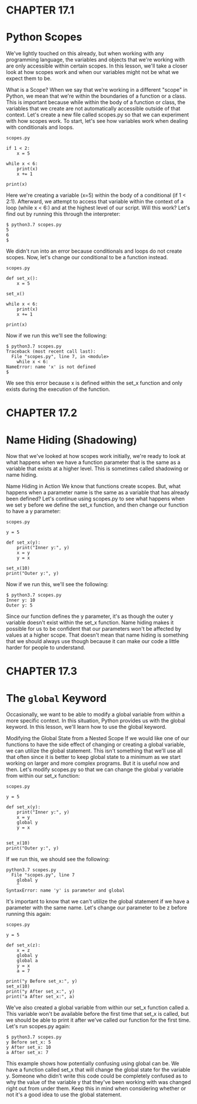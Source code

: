 # CHAPTER 17.1
# Python Scopes

  We've lightly touched on this already, but when working with any programming language, the variables and objects that we're working with are only accessible within certain scopes. In this lesson, we'll take a closer look at how scopes work and when our variables might not be what we expect them to be.

  What is a Scope?
  When we say that we're working in a different "scope" in Python, we mean that we're within the boundaries of a function or a class. This is important because while within the body of a function or class, the variables that we create are not automatically accessible outside of that context. Let's create a new file called scopes.py so that we can experiment with how scopes work. To start, let's see how variables work when dealing with conditionals and loops.

   
  ```
  scopes.py

  if 1 < 2:
      x = 5

  while x < 6:
      print(x)
      x += 1

  print(x) 
  ```
  

  Here we're creating a variable (x=5) within the body of a conditional (if 1 < 2:1). Afterward, we attempt to access that variable within the context of a loop (while x < 6:) and at the highest level of our script. Will this work? Let's find out by running this through the interpreter:

   
  ```
  $ python3.7 scopes.py
  5
  6
  $ 
  ```
  

  We didn't run into an error because conditionals and loops do not create scopes. Now, let's change our conditional to be a function instead.

   
  ```
  scopes.py

  def set_x():
      x = 5

  set_x()

  while x < 6:
      print(x)
      x += 1

  print(x) 
  ```
  

  Now if we run this we'll see the following:

   
  ```
  $ python3.7 scopes.py
  Traceback (most recent call last):
    File "scopes.py", line 7, in <module>
      while x < 6:
  NameError: name 'x' is not defined
  $ 
  ```
  

  We see this error because x is defined within the set_x function and only exists during the execution of the function.
  
# CHAPTER 17.2
# Name Hiding (Shadowing)

  Now that we've looked at how scopes work initially, we're ready to look at what happens when we have a function
  parameter that is the same as a variable that exists at a higher level. This is sometimes called shadowing or name hiding.

  Name Hiding in Action
  We know that functions create scopes. But, what happens when a parameter name is the same as a variable that has already been defined? Let's continue using scopes.py to see what happens when we set y before we define the set_x function, and then change our function to have a y parameter:

   
  ```
  scopes.py

  y = 5

  def set_x(y):
      print("Inner y:", y)
      x = y
      y = x

  set_x(10)
  print("Outer y:", y) 
  ```
  

  Now if we run this, we'll see the following:

   
  ```
  $ python3.7 scopes.py
  Inner y: 10
  Outer y: 5 
  ```
  

  Since our function defines the y parameter, it's as though the outer y variable doesn't exist within the set_x function. Name hiding makes it possible for us to be confident that our parameters won't be affected by values at a higher scope. That doesn't mean that name hiding is something that we should always use though because it can make our code a little harder for people to understand.
  
  
# CHAPTER 17.3
# The `global` Keyword

  Occasionally, we want to be able to modify a global variable from within a more specific context. In this situation, Python provides us with the global keyword. In this lesson, we'll learn how to use the global keyword.

  Modifying the Global State from a Nested Scope
  If we would like one of our functions to have the side effect of changing or creating a global variable, we can utilize the global statement. This isn't something that we'll use all that often since it is better to keep global state to a minimum as we start working on larger and more complex programs. But it is useful now and then. Let's modify scopes.py so that we can change the global y variable from within our set_x function:

   
  ```
  scopes.py

  y = 5

  def set_x(y):
      print("Inner y:", y)
      x = y
      global y
      y = x


  set_x(10)
  print("Outer y:", y) 
  ```
  

  If we run this, we should see the following:

   
  ```
  python3.7 scopes.py
    File "scopes.py", line 7
      global y
      ^
  SyntaxError: name 'y' is parameter and global 
  ```
  

  It's important to know that we can't utilize the global statement if we have a parameter with the same name. Let's change our parameter to be z before running this again:

   
  ```
  scopes.py

  y = 5

  def set_x(z):
      x = z
      global y
      global a
      y = x
      a = 7

  print("y Before set_x:", y)
  set_x(10)
  print("y After set_x:", y)
  print("a After set_x:", a) 
  ```
  

  We've also created a global variable from within our set_x function called a. This variable won't be available before the first time that set_x is called, but we should be able to print it after we've called our function for the first time. Let's run scopes.py again:

   
  ```
  $ python3.7 scopes.py
  y Before set_x: 5
  y After set_x: 10
  a After set_x: 7 
  ```
  

  This example shows how potentially confusing using global can be. We have a function called set_x that will change the global state for the variable y. Someone who didn't write this code could be completely confused as to why the value of the variable y that they've been working with was changed right out from under them. Keep this in mind when considering whether or not it's a good idea to use the global statement.

